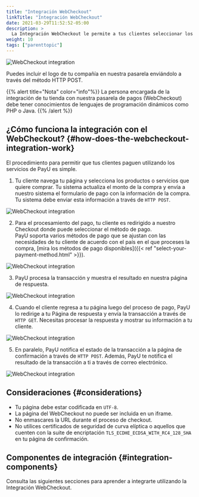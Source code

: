 ```yaml
---
title: "Integración WebCheckout"
linkTitle: "Integración WebCheckout"
date: 2021-03-29T11:52:52-05:00
description: >
  La Integración WebCheckout le permite a tus clientes seleccionar los ítems que desean comprar en tu tienda y realizar el pado en nuestra pasarela de pagos (WebCheckout).
weight: 10
tags: ["parenttopic"]
---
```


![WebCheckout integration](/assets/Checkout1-es.png)

Puedes incluir el logo de tu compañía en nuestra pasarela enviándolo a través del método HTTP POST.

{{% alert title="Nota" color="info"%}}
La persona encargada de la integración de tu tienda con nuestra pasarela de pagos (WebCheckout) debe tener conocimientos de lenguajes de programación dinámicos como PHP o Java.
{{% /alert %}}

## ¿Cómo funciona la integración con el WebCheckout? {#how-does-the-webcheckout-integration-work}
El procedimiento para permitir que tus clientes paguen utilizando los servicios de PayU es simple.

1. Tu cliente navega tu página y selecciona los productos o servicios que quiere comprar. Tu sistema actualiza el monto de la compra y envía a nuestro sistema el formulario de pago con la información de la compra.<br>Tu sistema debe enviar esta información a través de `HTTP POST`.

![WebCheckout integration](/assets/paso1-es.jpg)

2. Para el procesamiento del pago, tu cliente es redirigido a nuestro Checkout donde puede seleccionar el método de pago.<br>PayU soporta varios métodos de pago que se ajustan con las necesidades de tu cliente de acuerdo con el país en el que proceses la compra, [mira los métodos de pago disponibles]({{< ref "select-your-payment-method.html" >}}).

![WebCheckout integration](/assets/paso2-es.jpg)

3. PayU procesa la transacción y muestra el resultado en nuestra página de respuesta.

![WebCheckout integration](/assets/paso3-es.jpg)

4. Cuando el cliente regresa a tu página luego del proceso de pago, PayU lo redirige a tu Página de respuesta y envía la transacción a través de `HTTP GET`. Necesitas procesar la respuesta y mostrar su información a tu cliente.

![WebCheckout integration](/assets/paso4-es.jpg)

5. En paralelo, PayU notifica el estado de la transacción a la página de confirmación a través de `HTTP POST`. Además, PayU te notifica el resultado de la transacción a ti a través de correo electrónico.

![WebCheckout integration](/assets/paso5-es.jpg)

## Consideraciones {#considerations}
* Tu página debe estar codificada en `UTF-8`.
* La página del WebCheckout no puede ser incluida en un iframe.
* No enmascares la URL durante el proceso de checkout.
* No utilices certificados de seguridad de curva elíptica o aquellos que cuenten con la suite de encriptación `TLS_ECDHE_ECDSA_WITH_RC4_128_SHA` en tu página de confirmación.

## Componentes de integración {#integration-components}
Consulta las siguientes secciones para aprender a integrarte utilizando la Integración WebCheckout.
